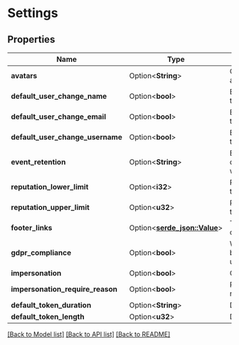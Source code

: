 # Settings

## Properties

Name | Type | Description | Notes
------------ | ------------- | ------------- | -------------
**avatars** | Option<**String**> | Configure how authentik should show avatars for users. | [optional]
**default_user_change_name** | Option<**bool**> | Enable the ability for users to change their name. | [optional]
**default_user_change_email** | Option<**bool**> | Enable the ability for users to change their email address. | [optional]
**default_user_change_username** | Option<**bool**> | Enable the ability for users to change their username. | [optional]
**event_retention** | Option<**String**> | Events will be deleted after this duration.(Format: weeks=3;days=2;hours=3,seconds=2). | [optional]
**reputation_lower_limit** | Option<**i32**> | Reputation cannot decrease lower than this value. Zero or negative. | [optional]
**reputation_upper_limit** | Option<**u32**> | Reputation cannot increase higher than this value. Zero or positive. | [optional]
**footer_links** | Option<[**serde_json::Value**](.md)> | The option configures the footer links on the flow executor pages. | [optional]
**gdpr_compliance** | Option<**bool**> | When enabled, all the events caused by a user will be deleted upon the user's deletion. | [optional]
**impersonation** | Option<**bool**> | Globally enable/disable impersonation. | [optional]
**impersonation_require_reason** | Option<**bool**> | Require administrators to provide a reason for impersonating a user. | [optional]
**default_token_duration** | Option<**String**> | Default token duration | [optional]
**default_token_length** | Option<**u32**> | Default token length | [optional]

[[Back to Model list]](../README.md#documentation-for-models) [[Back to API list]](../README.md#documentation-for-api-endpoints) [[Back to README]](../README.md)


